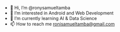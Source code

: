 - 👋 Hi, I’m @ronysamueltamba
- 👀 I’m interested in Android and Web Development
- 🌱 I’m currently learning AI & Data Science
- 📫 How to reach me ronisamueltamba@gmail.com

<!---
ronysamueltamba/ronysamueltamba is a ✨ special ✨ repository because its `README.md` (this file) appears on your GitHub profile.
You can click the Preview link to take a look at your changes.
--->
